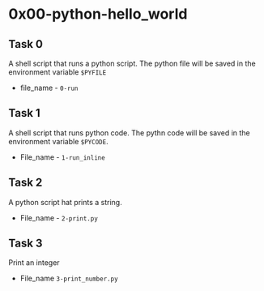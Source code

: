 # 0x00-python-hello\_world

## Task 0
A shell script that runs a python script. The python file will be saved in the environment variable `$PYFILE`
* file\_name - `0-run`

## Task 1
A shell script that runs python code. The pythn code will be saved in the environment variable `$PYCODE`.
* File\_name - `1-run_inline`

## Task 2
A python script hat prints a string.
* File\_name - `2-print.py`

## Task 3
Print an integer
* File\_name  `3-print_number.py`
